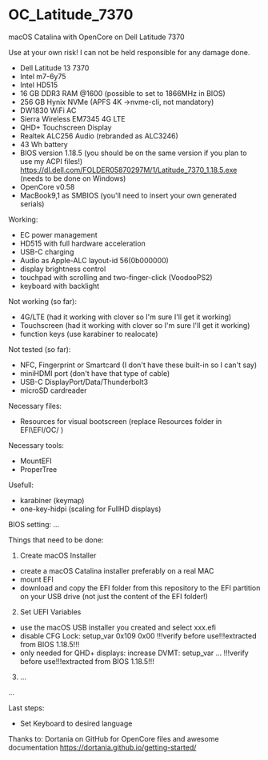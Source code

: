 # OC_Latitude_7370
macOS Catalina with OpenCore on Dell Latitude 7370

Use at your own risk! I can not be held responsible for any damage done.

- Dell Latitude 13 7370
- Intel m7-6y75
- Intel HD515
- 16 GB DDR3 RAM @1600 (possible to set to 1866MHz in BIOS)
- 256 GB Hynix NVMe (APFS 4K ->nvme-cli, not mandatory)
- DW1830 WiFi AC
- Sierra Wireless EM7345 4G LTE
- QHD+ Touchscreen Display
- Realtek ALC256 Audio (rebranded as ALC3246)
- 43 Wh battery
- BIOS version 1.18.5 (you should be on the same version if you plan to use my ACPI files!)
  https://dl.dell.com/FOLDER05870297M/1/Latitude_7370_1.18.5.exe (needs to be done on Windows)
- OpenCore v0.58
- MacBook9,1 as SMBIOS (you'll need to insert your own generated serials)




Working:
- EC power management
- HD515 with full hardware acceleration
- USB-C charging
- Audio as Apple-ALC layout-id 56(0b000000)
- display brightness control
- touchpad with scrolling and two-finger-click (VoodooPS2)
- keyboard with backlight

Not working (so far):
- 4G/LTE (had it working with clover so I'm sure I'll get it working)
- Touchscreen (had it working with clover so I'm sure I'll get it working)
- function keys (use karabiner to realocate)

Not tested (so far):
- NFC, Fingerprint or Smartcard (I don't have these built-in so I can't say)
- miniHDMI port (don't have that type of cable)
- USB-C DisplayPort/Data/Thunderbolt3
- microSD cardreader

Necessary files:
- Resources for visual bootscreen (replace Resources folder in EFI\EFI/OC/ )

Necessary tools:
- MountEFI
- ProperTree

Usefull:
- karabiner (keymap)
- one-key-hidpi (scaling for FullHD displays)

BIOS setting:
...

Things that need to be done:

1. Create macOS Installer
  - create a macOS Catalina installer preferably on a real MAC
  - mount EFI
  - download and copy the EFI folder from this repository to the EFI partition on your USB drive
    (not just the content of the EFI folder!)

2. Set UEFI Variables
  - use the macOS USB installer you created and select xxx.efi
  - disable CFG Lock: setup_var 0x109 0x00   !!!verify before use!!!extracted from BIOS 1.18.5!!!
  - only needed for QHD+ displays:
    increase DVMT:    setup_var ...          !!!verify before use!!!extracted from BIOS 1.18.5!!!

3. ...

...



 Last steps:
 - Set Keyboard to desired language

Thanks to:
Dortania on GitHub for OpenCore files and awesome documentation
https://dortania.github.io/getting-started/
